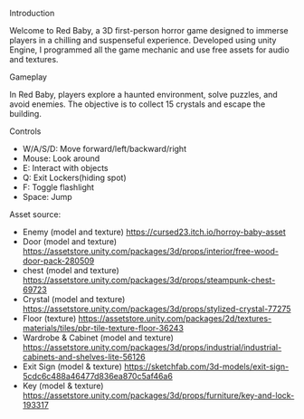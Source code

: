 

Introduction

Welcome to Red Baby, a 3D first-person horror game designed to immerse players in a chilling and suspenseful experience. Developed using unity Engine, I programmed all the game mechanic and use free assets for audio and textures.

Gameplay

In Red Baby, players explore a haunted environment, solve puzzles, and avoid enemies. The objective is to collect 15 crystals and escape the building.

Controls
- W/A/S/D: Move forward/left/backward/right
- Mouse: Look around
- E: Interact with objects
- Q: Exit Lockers(hiding spot)
- F: Toggle flashlight
- Space: Jump

Asset source:
- Enemy (model and texture) https://cursed23.itch.io/horroy-baby-asset
- Door (model and texture) https://assetstore.unity.com/packages/3d/props/interior/free-wood-door-pack-280509
- chest (model and texture) https://assetstore.unity.com/packages/3d/props/steampunk-chest-69723
- Crystal (model and texture) https://assetstore.unity.com/packages/3d/props/stylized-crystal-77275
- Floor (texture) https://assetstore.unity.com/packages/2d/textures-materials/tiles/pbr-tile-texture-floor-36243
- Wardrobe & Cabinet (model and texture) https://assetstore.unity.com/packages/3d/props/industrial/industrial-cabinets-and-shelves-lite-56126
- Exit Sign (model & texture) https://sketchfab.com/3d-models/exit-sign-5cdc6c488a46477d836ea870c5af46a6
- Key (model & texture) https://assetstore.unity.com/packages/3d/props/furniture/key-and-lock-193317

